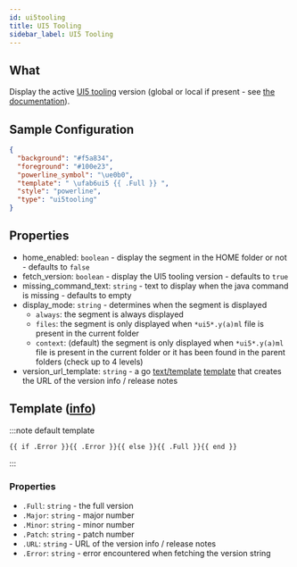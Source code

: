 ```yaml
---
id: ui5tooling
title: UI5 Tooling
sidebar_label: UI5 Tooling
---
```


## What

Display the active [UI5 tooling][ui5-homepage] version (global or local if present -
see [the documentation][ui5-version-help]).

## Sample Configuration

```json
{
  "background": "#f5a834",
  "foreground": "#100e23",
  "powerline_symbol": "\ue0b0",
  "template": " \ufab6ui5 {{ .Full }} ",
  "style": "powerline",
  "type": "ui5tooling"
}
```

## Properties

- home_enabled: `boolean` - display the segment in the HOME folder or not - defaults to `false`
- fetch_version: `boolean` - display the UI5 tooling version - defaults to `true`
- missing_command_text: `string` - text to display when the java command is missing - defaults to empty
- display_mode: `string` - determines when the segment is displayed
  - `always`: the segment is always displayed
  - `files`: the segment is only displayed when `*ui5*.y(a)ml` file is present in the current folder
  - `context`: (default) the segment is only displayed when `*ui5*.y(a)ml` file is present in the current folder
    or it has been found in the parent folders (check up to 4 levels)
- version_url_template: `string` - a go [text/template][go-text-template] [template][templates] that creates
the URL of the version info / release notes

## Template ([info][templates])

:::note default template

```template
{{ if .Error }}{{ .Error }}{{ else }}{{ .Full }}{{ end }}
```

:::

### Properties

- `.Full`: `string` - the full version
- `.Major`: `string` - major number
- `.Minor`: `string` - minor number
- `.Patch`: `string` - patch number
- `.URL`: `string` - URL of the version info / release notes
- `.Error`: `string` - error encountered when fetching the version string

[go-text-template]: https://golang.org/pkg/text/template/
[templates]: /docs/configuration/templates
[ui5-homepage]: https://sap.github.io/ui5-tooling
[ui5-version-help]: https://sap.github.io/ui5-tooling/pages/CLI/#ui5-versions
